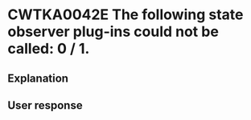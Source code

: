 # CWTKA0042E The following state observer plug-ins could not be called: 0 / 1.

## Explanation

## User response